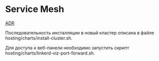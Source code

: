 # Service Mesh

[ADR](../../../docs/adr/hosting/0002-linkerd-mesh.md)

Последовательность инсталляции в новый кластер описана в файле
hosting/charts/install-cluster.sh.

Для доступа к веб-панели необходимо запустить скрипт
hosting/charts/linkerd-viz-port-forward.sh.
